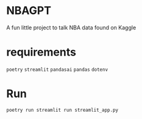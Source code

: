 # NBAGPT

A fun little project to talk NBA data found on Kaggle

# requirements
`poetry`
`streamlit`
`pandasai`
`pandas`
`dotenv`


# Run
`poetry run streamlit run streamlit_app.py`